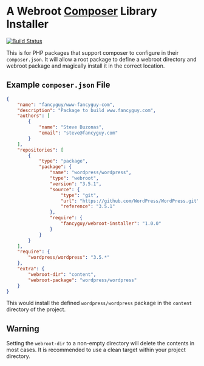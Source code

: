 # A Webroot [Composer](http://getcomposer.org) Library Installer

[![Build Status](https://travis-ci.org/fancyguy/webroot-installer.png?branch=master)](https://travis-ci.org/fancyguy/webroot-installer)

This is for PHP packages that support composer to configure in their `composer.json`.  It will
allow a root package to define a webroot directory and webroot package and magically install it
in the correct location.

## Example `composer.json` File

``` json
{
    "name": "fancyguy/www-fancyguy-com",
    "description": "Package to build www.fancyguy.com",
    "authors": [
        {
            "name": "Steve Buzonas",
            "email": "steve@fancyguy.com"
        }
    ],
    "repositories": [
        {
            "type": "package",
            "package": {
                "name": "wordpress/wordpress",
                "type": "webroot",
                "version": "3.5.1",
                "source": {
                    "type": "git",
                    "url": "https://github.com/WordPress/WordPress.git",
                    "reference": "3.5.1"
                },
                "require": {
                    "fancyguy/webroot-installer": "1.0.0"
                }
            }
        }
    ],
    "require": {
        "wordpress/wordpress": "3.5.*"
    },
    "extra": {
        "webroot-dir": "content",
        "webroot-package": "wordpress/wordpress"
    }
}
```

This would install the defined `wordpress/wordpress` package in the `content` directory of the project.

## Warning

Setting the `webroot-dir` to a non-empty directory will delete the contents in most cases.  It is recommended to use a clean target within your project directory.
